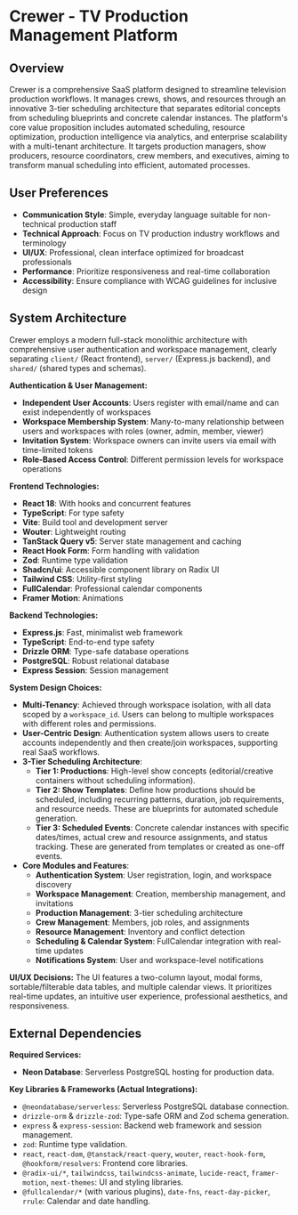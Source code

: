 # Crewer - TV Production Management Platform

## Overview

Crewer is a comprehensive SaaS platform designed to streamline television production workflows. It manages crews, shows, and resources through an innovative 3-tier scheduling architecture that separates editorial concepts from scheduling blueprints and concrete calendar instances. The platform's core value proposition includes automated scheduling, resource optimization, production intelligence via analytics, and enterprise scalability with a multi-tenant architecture. It targets production managers, show producers, resource coordinators, crew members, and executives, aiming to transform manual scheduling into efficient, automated processes.

## User Preferences

- **Communication Style**: Simple, everyday language suitable for non-technical production staff
- **Technical Approach**: Focus on TV production industry workflows and terminology
- **UI/UX**: Professional, clean interface optimized for broadcast professionals
- **Performance**: Prioritize responsiveness and real-time collaboration
- **Accessibility**: Ensure compliance with WCAG guidelines for inclusive design

## System Architecture

Crewer employs a modern full-stack monolithic architecture with comprehensive user authentication and workspace management, clearly separating `client/` (React frontend), `server/` (Express.js backend), and `shared/` (shared types and schemas).

**Authentication & User Management:**
- **Independent User Accounts**: Users register with email/name and can exist independently of workspaces
- **Workspace Membership System**: Many-to-many relationship between users and workspaces with roles (owner, admin, member, viewer)
- **Invitation System**: Workspace owners can invite users via email with time-limited tokens
- **Role-Based Access Control**: Different permission levels for workspace operations

**Frontend Technologies:**
- **React 18**: With hooks and concurrent features
- **TypeScript**: For type safety
- **Vite**: Build tool and development server
- **Wouter**: Lightweight routing
- **TanStack Query v5**: Server state management and caching
- **React Hook Form**: Form handling with validation
- **Zod**: Runtime type validation
- **Shadcn/ui**: Accessible component library on Radix UI
- **Tailwind CSS**: Utility-first styling
- **FullCalendar**: Professional calendar components
- **Framer Motion**: Animations

**Backend Technologies:**
- **Express.js**: Fast, minimalist web framework
- **TypeScript**: End-to-end type safety
- **Drizzle ORM**: Type-safe database operations
- **PostgreSQL**: Robust relational database
- **Express Session**: Session management

**System Design Choices:**

- **Multi-Tenancy**: Achieved through workspace isolation, with all data scoped by a `workspace_id`. Users can belong to multiple workspaces with different roles and permissions.
- **User-Centric Design**: Authentication system allows users to create accounts independently and then create/join workspaces, supporting real SaaS workflows.
- **3-Tier Scheduling Architecture**:
    - **Tier 1: Productions**: High-level show concepts (editorial/creative containers without scheduling information).
    - **Tier 2: Show Templates**: Define how productions should be scheduled, including recurring patterns, duration, job requirements, and resource needs. These are blueprints for automated schedule generation.
    - **Tier 3: Scheduled Events**: Concrete calendar instances with specific dates/times, actual crew and resource assignments, and status tracking. These are generated from templates or created as one-off events.
- **Core Modules and Features**: 
  - **Authentication System**: User registration, login, and workspace discovery
  - **Workspace Management**: Creation, membership management, and invitations
  - **Production Management**: 3-tier scheduling architecture
  - **Crew Management**: Members, job roles, and assignments
  - **Resource Management**: Inventory and conflict detection
  - **Scheduling & Calendar System**: FullCalendar integration with real-time updates
  - **Notifications System**: User and workspace-level notifications

**UI/UX Decisions:**
The UI features a two-column layout, modal forms, sortable/filterable data tables, and multiple calendar views. It prioritizes real-time updates, an intuitive user experience, professional aesthetics, and responsiveness.

## External Dependencies

**Required Services:**
- **Neon Database**: Serverless PostgreSQL hosting for production data.

**Key Libraries & Frameworks (Actual Integrations):**
- `@neondatabase/serverless`: Serverless PostgreSQL database connection.
- `drizzle-orm` & `drizzle-zod`: Type-safe ORM and Zod schema generation.
- `express` & `express-session`: Backend web framework and session management.
- `zod`: Runtime type validation.
- `react`, `react-dom`, `@tanstack/react-query`, `wouter`, `react-hook-form`, `@hookform/resolvers`: Frontend core libraries.
- `@radix-ui/*`, `tailwindcss`, `tailwindcss-animate`, `lucide-react`, `framer-motion`, `next-themes`: UI and styling libraries.
- `@fullcalendar/*` (with various plugins), `date-fns`, `react-day-picker`, `rrule`: Calendar and date handling.